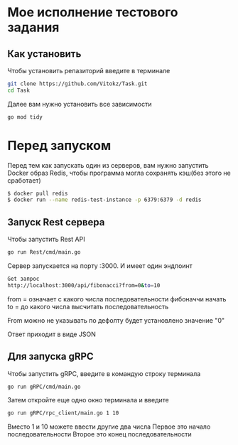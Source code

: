 # Мое исполнение тестового задания

## Как установить
Чтобы установить репазиторий введите в терминале
```sh
git clone https://github.com/Vitokz/Task.git
cd Task
```

Далее вам нужно установить все зависимости
```sh
go mod tidy
```
# Перед запуском
Перед тем как запускать один из серверов, вам нужно запустить Docker образ Redis, чтобы программа могла сохранять кэш(без этого не сработает)

```sh
$ docker pull redis
$ docker run --name redis-test-instance -p 6379:6379 -d redis
```
## Запуск Rest сервера

Чтобы запустить Rest API
```sh
go run Rest/cmd/main.go
```
Сервер запускается на порту :3000. И имеет один эндпоинт

```sh
Get запрос
http://localhost:3000/api/fibonacci?from=0&to=10
```

from = означает с какого числа последовательности фибоначчи начать
to = до какого числа высчитать последовательность

From можно не указывать по дефолту будет установлено значение "0"

Ответ приходит в виде JSON
## Для запуска gRPC

Чтобы запустить gRPC, введите в командую строку терминала

```sh
go run gRPC/cmd/main.go
```
Затем откройте еще одно окно терминала и введите 
```sh
go run gRPC/rpc_client/main.go 1 10
```
Вместо 1 и 10 можете ввести другие два числа
Первое это начало последовательности
Второе это конец последовательности


